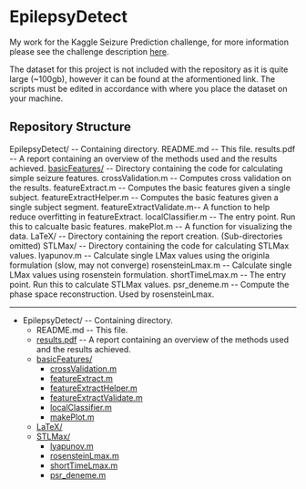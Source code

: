 # EpilepsyDetect
My work for the Kaggle Seizure Prediction challenge, for more information please see the challenge description [here](https://www.kaggle.com/c/seizure-prediction).

The dataset for this project is not included with the repository as it is quite large (~100gb), however it can be found at the aformentioned link.  The scripts must be edited in accordance with where you place the dataset on your machine.

## Repository Structure
EpilepsyDetect/ 		-- Containing directory.
	README.md   		-- This file.
	results.pdf 		-- A report containing an overview of the methods used and the results achieved.
	[basicFeatures/](/basicFeatures/)		-- Directory containing the code for calculating simple seizure features.
		crossValidation.m 		-- Computes cross validation on the results.
		featureExtract.m 		-- Computes the basic features given a single subject.
		featureExtractHelper.m  -- Computes the basic features given a single subject segment.
		featureExtractValidate.m-- A function to help reduce overfitting in featureExtract.
		localClassifier.m 		-- The entry point.  Run this to calcualte basic features.
		makePlot.m 				-- A function for visualizing the data.
	LaTeX/				-- Directory containing the report creation. (Sub-directories omitted)
	STLMax/				-- Directory containing the code for calculating STLMax values.
		lyapunov.m 				-- Calculate single LMax values using the originla formulation (slow, may not converge)
		rosensteinLmax.m 		-- Calculate single LMax values using rosenstein formulation.
		shortTimeLmax.m 		-- The entry point.  Run this to calculate STLMax values.
		psr_deneme.m 			-- Compute the phase space reconstruction.  Used by rosensteinLmax.


---

* EpilepsyDetect/ 	-- Containing directory.
  * README.md 	-- This file.
  * [results.pdf](/results.pdf) 	-- A report containing an overview of the methods used and the results achieved.	
  * [basicFeatures/](/basicFeatures/)		
    * [crossValidation.m](/basicFeatures/crossValidation.m) 		
	* [featureExtract.m](/basicFeatures/featureExtract.m)
	* [featureExtractHelper.m](/basicFeatures/featureExtractHelper.m)
	* [featureExtractValidate.m](/basicFeatures/featureExtractValidate.m)
	* [localClassifier.m](/basicFeatures/localClassifier.m)
	* [makePlot.m](/basicFeatures/makePlot.m)
  * [LaTeX/](/LaTeX/)
  * [STLMax/](/STLMax/)
	* [lyapunov.m](/STLMax/lyapunov.m)
	* [rosensteinLmax.m](/STLMax/rosensteinLmax.m)
	* [shortTimeLmax.m](/STLMax/shortTimeLmax.m)
	* [psr_deneme.m](/STLMax/psr_deneme.m)


